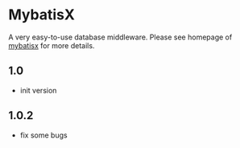 # MybatisX

A very easy-to-use database middleware. Please see homepage of [mybatisx](http://mayanjun.org/projects/mybatisx) for more details.

## 1.0
- init version

## 1.0.2
- fix some bugs
